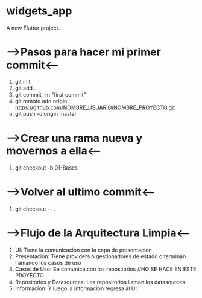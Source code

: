 # widgets_app

A new Flutter project.

# -->Pasos para hacer mi primer commit<--
1. git init
2. git add .
3. git commit -m "first commit"
4. git remote add origin https://github.com/NOMBRE_USUARIO/NOMBRE_PROYECTO.git
5. git push -u origin master

# -->Crear una rama nueva y movernos a ella<--
1. git checkout -b 01-Bases

# -->Volver al ultimo commit<--
1. git checkout -- .

# -->Flujo de la Arquitectura Limpia<--
1. UI: Tiene la comunicacion con la capa de presentacion
2. Presentacion: Tiene providers o gestionadores de estado q terminan llamando los casos de uso
3. Casos de Uso: Se comunica con los repositorios //NO SE HACE EN ESTE PROYECTO
4. Repositorios y Datasources: Los repositorios llaman los datasources
5. Informacion: Y luego la informacion regresa al UI.